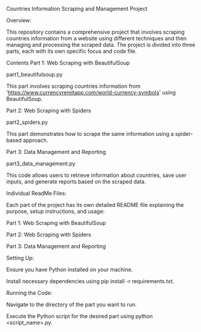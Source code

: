 Countries Information Scraping and Management Project

Overview:

This repository contains a comprehensive project that involves scraping countries information from a website using different techniques and then managing and processing the scraped data. The project is divided into three parts, each with its own specific focus and code file.

Contents
Part 1: Web Scraping with BeautifulSoup

part1_beautifulsoup.py

This part involves scraping countries information from 'https://www.currencyremitapp.com/world-currency-symbols' using BeautifulSoup.

Part 2: Web Scraping with Spiders

part2_spiders.py

This part demonstrates how to scrape the same information using a spider-based approach.

Part 3: Data Management and Reporting

part3_data_management.py

This code allows users to retrieve information about countries, save user inputs, and generate reports based on the scraped data.

Individual ReadMe Files:

Each part of the project has its own detailed README file explaining the purpose, setup instructions, and usage:

Part 1: Web Scraping with BeautifulSoup 

Part 2: Web Scraping with Spiders

Part 3: Data Management and Reporting

Setting Up:

Ensure you have Python installed on your machine.

Install necessary dependencies using pip install -r requirements.txt.

Running the Code:

Navigate to the directory of the part you want to run.

Execute the Python script for the desired part using python <script_name>.py.